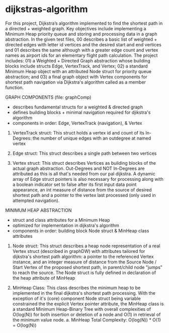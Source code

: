 # dijkstras-algorithm

For this project, Dijkstra’s algorithm implemented to find the shortest path in a directed + weighted graph. Key objectives include implementing a Minimum Heap priority queue and storing and processing data in a graph abstraction. In the given test files, 00 describes a basic list of weighted + directed edges with letter id vertices and the desired start and end vertices and 01 describes the same although with a greater edge count and vertex names as airport ids for an elementary flight path calculation. The project includes: 01) a Weighted + Directed Graph abstraction whose building blocks include structs Edge, VertexTrack, and Vertex; 02) a standard Minimum Heap object with an attributed Node struct for priority queue abstraction; and 03) a final graph object with Vertex components for shortest path navigation via Dijkstra's algorithm called as a member function. 

GRAPH COMPONENTS (file: graphComp)
 - describes fundamental structs for a weighted & directed graph
 - defines building blocks + minimal navigation required for djikstra's algorithm
 - components in order: Edge, VertexTrack (navigation), & Vertex
   
 1. VertexTrack struct: This struct holds a vertex id and count of its In-Degrees: the number of unique edges with an outdegree at named vertex
 
 2. Edge struct: This struct describes a single path between two vertices
 
 3. Vertex struct: This struct describes Vertices as building blocks of the actual graph abstraction. Out-Degrees and NOT In-Degrees are attributed as this is all that's needed from our pal dijkstra. A dynamic array of Edge struct pointers is also necessary for processing along with a boolean indicator set to false after its first input data point appearance, an int measure of distance from the source of desired shortest path and a pointer  to the vertex last processed (only used in attempted navigation). 

MINIMUM HEAP ABSTRACTION
- struct and class attributes for a Minimum Heap
- optimized for implementation in dijkstra's algorithm
- components in order: building block Node struct & MinHeap class attributes
  
1. Node struct: This struct describes a heap node representation of a real Vertex struct (described in graphDW) with attributes tailored for dijkstra's shortest path algorithm: a pointer to the referenced Vertex instance, and an integer measure of distance from the Source Node / Start Vertex of the proposed shortest path, in parent/child node "jumps" to reach the source. The Node struct is fully defined in declaration of the heap attribute of MinHeap
   
3. MinHeap Class: This class describes the minimum heap to be implemented in the final dijkstra's shortest path processing. With the exception of it's (core) component Node struct being variable constrained the the explicit Vertex pointer attribute, the MinHeap class is a standard Minimum Heap-Binary Tree with overall complexities of O(log(N)) for both insertion or deletion of a node and O(1) in retrieval of the minimum value node. 
a. MinHeap Total Complexity: O(log(N)) * O(1) = O(log(N))


